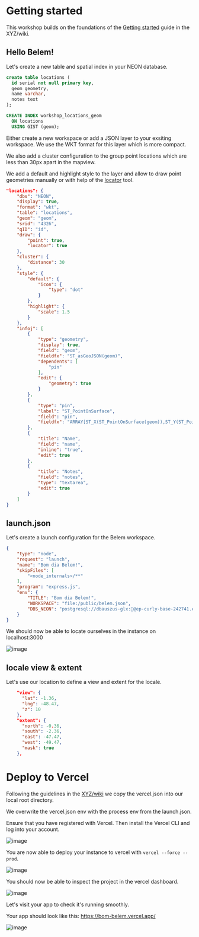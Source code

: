 # Getting started

This workshop builds on the foundations of the [Getting started](https://github.com/GEOLYTIX/xyz/wiki/Getting-started) guide in the XYZ/wiki.

## Hello Belem!

Let's create a new table and spatial index in your NEON database.

```SQL
create table locations (
  id serial not null primary key,
  geom geometry,
  name varchar,
  notes text
);

CREATE INDEX workshop_locations_geom
  ON locations
  USING GIST (geom);
```

Either create a new workspace or add a JSON layer to your exsiting workspace. We use the WKT format for this layer which is more compact.

We also add a cluster configuration to the group point locations which are less than 30px apart in the mapview.

We add a default and highlight style to the layer and allow to draw point geometries manually or with help of the [locator](https://geolytix.github.io/xyz/mapp/mapview_locate.mjs.html) tool.

```json
"locations": {
    "dbs": "NEON",
    "display": true,
    "format": "wkt",
    "table": "locations",
    "geom": "geom",
    "srid": "4326",
    "qID": "id",
    "draw": {
        "point": true,
        "locator": true
    },
    "cluster": {
        "distance": 30
    },
    "style": {
        "default": {
            "icon": {
                "type": "dot"
            }
        },
        "highlight": {
            "scale": 1.5
        }
    },
    "infoj": [
        {
            "type": "geometry",
            "display": true,
            "field": "geom",
            "fieldfx": "ST_asGeoJSON(geom)",
            "dependents": [
                "pin"
            ],
            "edit": {
                "geometry": true
            }
        },
        {
            "type": "pin",
            "label": "ST_PointOnSurface",
            "field": "pin",
            "fieldfx": "ARRAY[ST_X(ST_PointOnSurface(geom)),ST_Y(ST_PointOnSurface(geom))]"
        },
        {
            "title": "Name",
            "field": "name",
            "inline": "true",
            "edit": true
        },
        {
            "title": "Notes",
            "field": "notes",
            "type": "textarea",
            "edit": true
        }
    ]
}
```

## launch.json

Let's create a launch configuration for the Belem workspace.

```json
{
    "type": "node",
    "request": "launch",
    "name": "Bom dia Belem!",
    "skipFiles": [
        "<node_internals>/**"
    ],
    "program": "express.js",
    "env": {
        "TITLE": "Bom dia Belem!",
        "WORKSPACE": "file:/public/belem.json",
        "DBS_NEON": "postgresql://dbauszus-glx:🤫@ep-curly-base-242741.eu-central-1.aws.neon.tech/workshop?sslmode=require"
    }
}
```
We should now be able to locate ourselves in the instance on localhost:3000

![image](https://github.com/user-attachments/assets/18a88b48-9449-43b9-a6f7-1e15d626fbc9)


## locale view & extent

Let's use our location to define a view and extent for the locale.

```json
    "view": {
      "lat": -1.36,
      "lng": -48.47,
      "z": 10
    },
    "extent": {
      "north": -0.36,
      "south": -2.36,
      "east": -47.47,
      "west": -49.47,
      "mask": true
    },
```

# Deploy to Vercel

Following the guidelines in the [XYZ/wiki](https://github.com/GEOLYTIX/xyz/wiki/VERCEL) we copy the vercel.json into our local root directory.

We overwrite the vercel.json env with the process env from the launch.json.

Ensure that you have registered with Vercel. Then install the Vercel CLI and log into your account.

![image](https://github.com/user-attachments/assets/e17775fa-3082-4305-8131-07579ee8110c)

You are now able to deploy your instance to vercel with `vercel --force --prod`.

![image](https://github.com/user-attachments/assets/b142c6ea-1c21-4aa7-94d2-a3e29cb8f219)

You should now be able to inspect the project in the vercel dashboard.

![image](https://github.com/user-attachments/assets/762c7a84-d36d-4b2d-89c7-4f7d419ad8c0)

Let's visit your app to check it's running smoothly.

Your app should look like this: https://bom-belem.vercel.app/

![image](https://github.com/user-attachments/assets/59446777-2a65-4c1d-a6a5-d8cf752bfeec)
